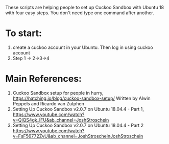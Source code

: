 These scripts are helping people to set up Cuckoo Sandbox with Ubuntu 18 with four easy steps.
You don't need type one command after another.
# To start: 
1. create a cuckoo account in your Ubuntu. Then log in using cuckoo account
2. Step 1 -> 2->3->4

# Main References:
1) Cuckoo Sandbox setup for people in hurry, https://hatching.io/blog/cuckoo-sandbox-setup/ Written by Alwin Peppels and Ricardo van Zutphen
2) Setting Up Cuckoo Sandbox v2.0.7 on Ubuntu 18.04.4 - Part 1, https://www.youtube.com/watch?v=QlQS4gk_lFU&ab_channel=JoshStroschein
3) Setting Up Cuckoo Sandbox v2.0.7 on Ubuntu 18.04.4 - Part 2 https://www.youtube.com/watch?v=FsF56772ZvU&ab_channel=JoshStroscheinJoshStroschein

